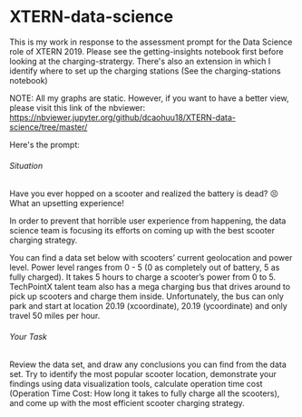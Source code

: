 # XTERN-data-science

This is my work in response to the assessment prompt for the Data Science role of XTERN 2019. Please see the getting-insights notebook first before looking at the charging-stratergy. There's also an extension in which I identify where to set up the charging stations (See the charging-stations notebook)

NOTE: All my graphs are static. However, if you want to have a better view, please visit this link of the nbviewer: https://nbviewer.jupyter.org/github/dcaohuu18/XTERN-data-science/tree/master/

Here's the prompt: 

###### Situation

Have you ever hopped on a scooter and realized the battery is dead? 😣 What an upsetting experience! 

In order to prevent that horrible user experience from happening, the data science team is focusing its efforts on coming up with the best scooter charging strategy. 

You can find a data set below with scooters’ current geolocation and power level. Power level ranges from 0 - 5 (0 as completely out of battery, 5 as fully charged). It takes 5 hours to charge a scooter’s power from 0 to 5. TechPointX talent team also has a mega charging bus that drives around to pick up scooters and charge them inside. Unfortunately, the bus can only park and start at location 20.19 (xcoordinate), 20.19 (ycoordinate) and only travel 50 miles per hour. 

###### Your Task

Review the data set, and draw any conclusions you can find from the data set. Try to identify the most popular scooter location, demonstrate your findings using data visualization tools, calculate operation time cost (Operation Time Cost: How long it takes to fully charge all the scooters), and come up with the most efficient scooter charging strategy. 
